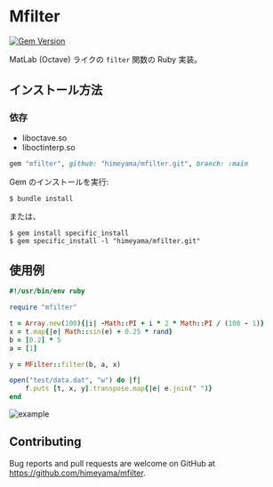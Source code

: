 # Mfilter
[![Gem Version](https://badge.fury.io/rb/mfilter.svg)](https://badge.fury.io/rb/mfilter)

MatLab (Octave) ライクの `filter` 関数の Ruby 実装。

## インストール方法

### 依存
- liboctave.so
- liboctinterp.so

```ruby
gem "mfilter", github: "himeyama/mfilter.git", branch: :main
```

Gem のインストールを実行:

    $ bundle install

または、

    $ gem install specific_install
    $ gem specific_install -l "himeyama/mfilter.git"

## 使用例
```ruby
#!/usr/bin/env ruby

require "mfilter"

t = Array.new(100){|i| -Math::PI + i * 2 * Math::PI / (100 - 1)}
x = t.map{|e| Math::sin(e) + 0.25 * rand}
b = [0.2] * 5
a = [1]

y = MFilter::filter(b, a, x)

open("test/data.dat", "w") do |f|
    f.puts [t, x, y].transpose.map{|e| e.join(" ")}
end
```

![example](https://user-images.githubusercontent.com/39254183/130913789-0245fa7f-1537-456c-8669-58ef9d9ab89c.png)



## Contributing

Bug reports and pull requests are welcome on GitHub at https://github.com/himeyama/mfilter.
